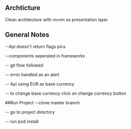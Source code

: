 ## Archticture  
Clean architecture with mvvm as presentation layer
## General Notes
--Api doesn't return flags pics

--components seperated in frameworks

-- git flow followed

-- error handled as an alert 

-- Api using EUR as base currency 

-- to change base currency click on change currency button

##Run Project 
--clone master branch

-- go to project directory
 
-- run pod install

